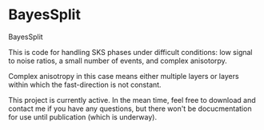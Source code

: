 # BayesSplit
BayesSplit

This is code for handling SKS phases under difficult conditions: low signal to noise ratios, a small number of events, and complex anisotorpy. 

Complex anisotropy in this case means either multiple layers or layers within which the fast-direction is not constant. 

This project is currently active. In the mean time, feel free to download and contact me if you have any questions, but there won't be docucmentation for use until publication (which is underway). 

